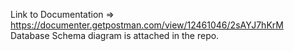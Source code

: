Link to Documentation => https://documenter.getpostman.com/view/12461046/2sAYJ7hKrM  
Database Schema diagram is attached in the repo.